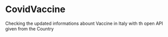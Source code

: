 # CovidVaccine
Checking the updated informations abount Vaccine in Italy with th open API given from the Country


